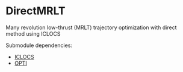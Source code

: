 # DirectMRLT

Many revolution low-thrust (MRLT) trajectory optimization with direct method using ICLOCS

Submodule dependencies:

- [ICLOCS](https://github.com/ImperialCollegeLondon/ICLOCS)
- [OPTI](https://github.com/jonathancurrie/OPTI)

